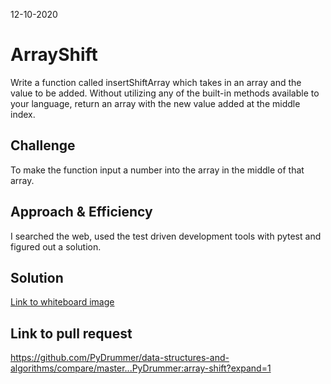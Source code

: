 12-10-2020
# ArrayShift
<!-- Short summary or background information -->
Write a function called insertShiftArray which takes in an array and the value to be added. Without utilizing any of the built-in methods available to your language, return an array with the new value added at the middle index.

## Challenge
<!-- Description of the challenge -->
To make the function input a number into the array in the middle of that array.

## Approach & Efficiency
<!-- What approach did you take? Why? What is the Big O space/time for this approach? -->
I searched the web, used the test driven development tools with pytest and figured out a solution.

## Solution
<!-- Embedded whiteboard image -->
[Link to whiteboard image](assets/CodeChallegeA_B.png)

## Link to pull request
https://github.com/PyDrummer/data-structures-and-algorithms/compare/master...PyDrummer:array-shift?expand=1
